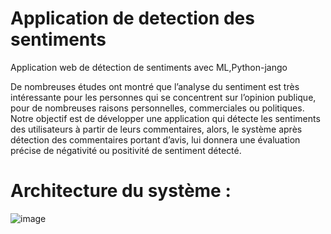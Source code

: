 # Application de detection des sentiments
Application web de détection de sentiments avec ML,Python-jango 

De nombreuses études ont montré que l’analyse du sentiment est très intéressante pour les personnes qui se concentrent sur l’opinion publique, pour de nombreuses raisons personnelles, commerciales ou politiques. Notre objectif est de développer une application qui détecte les sentiments des utilisateurs à partir de leurs commentaires, alors, le système après détection des commentaires portant d’avis, lui donnera une évaluation précise de négativité ou positivité de sentiment détecté.

# Architecture du système :
![image](https://github.com/user-attachments/assets/d909d743-6396-47d6-95e7-8699ebef9074)

